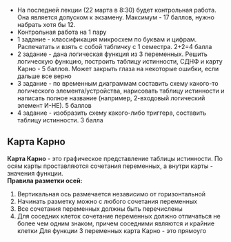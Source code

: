 - На последней лекции (22 марта в 8:30) будет контрольная работа. Она является допуском к экзамену. Максимум - 17 баллов, нужно набрать хотя бы 12.
- Контрольная работа на 1 пару
- 1 задание - классификация микросхем по буквам и цифрам. Распечатать и взять с собой табличку с 1 семестра. 2+2=4 балла
- 2 задание - дана логическая функция из 3 переменных. Решить логическую функцию, построить таблицу истинности, СДНФ и карту Карно - 5 баллов. Может закрыть глаза на некоторые ошибки, если дальше все верно
- 3 задание - по временным диаграммам составить схему какого-то логического элемента/устройства, нарисовать таблицу истинности и написать полное название (например, 2-входовый логический элемент И-НЕ). 5 баллов
- 4 задание - изобразить схему какого-либо триггера, составить таблицу истинности. 3 балла
## Карта Карно
**Карта Карно** - это графическое представление таблицы истинности. По осям карты проставляются сочетания переменных, а внутри карты - значения функции.  
**Правила разметки осей:**  
1. Вертикальная ось размечается независимо от горизонтальной
2. Начинать разметку можно с любого сочетания переменных
3. Все сочетания переменных должны быть перечислены
4. Для соседних клеток сочетание переменных должно отличаться не более чем одним знаком, причем соседними являются и крайние клетки
Для функции 3 переменных карта Карно - это прямоуго